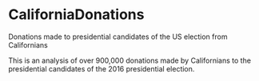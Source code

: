 # CaliforniaDonations
Donations made to presidential candidates of the US election from Californians

This is an analysis of over 900,000 donations made by Californians to the presidential candidates of the 2016 presidential election.
